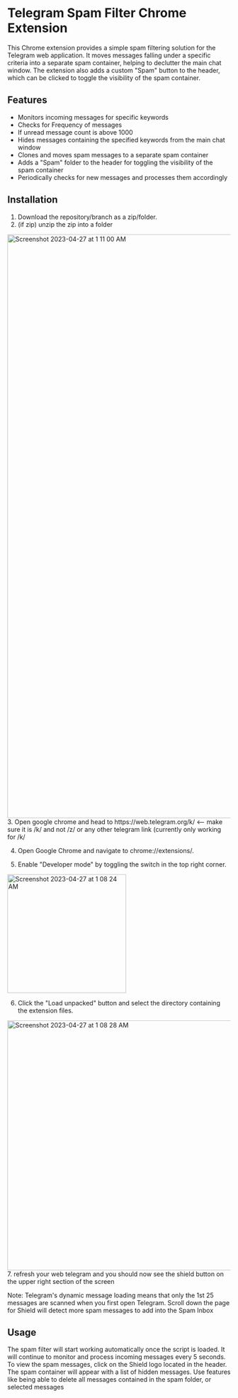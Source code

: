 # Telegram Spam Filter Chrome Extension
This Chrome extension provides a simple spam filtering solution for the Telegram web application. It moves messages falling under a specific criteria into a separate spam container, helping to declutter the main chat window. The extension also adds a custom "Spam" button to the header, which can be clicked to toggle the visibility of the spam container.

## Features
- Monitors incoming messages for specific keywords
- Checks for Frequency of messages
- If unread message count is above 1000
- Hides messages containing the specified keywords from the main chat window
- Clones and moves spam messages to a separate spam container
- Adds a "Spam" folder to the header for toggling the visibility of the spam container
- Periodically checks for new messages and processes them accordingly

## Installation
1. Download the repository/branch as a zip/folder.
2. (if zip) unzip the zip into a folder
<img width="1318" alt="Screenshot 2023-04-27 at 1 11 00 AM" src="https://user-images.githubusercontent.com/86547292/234651790-6b3f099a-9166-4ed8-8cd9-67e4b0d97321.png">
3. Open google chrome and head to https://web.telegram.org/k/ <-- make sure it is /k/ and not /z/ or any other telegram link (currently only working for /k/

4. Open Google Chrome and navigate to chrome://extensions/.

5. Enable "Developer mode" by toggling the switch in the top right corner.
<img width="268" alt="Screenshot 2023-04-27 at 1 08 24 AM" src="https://user-images.githubusercontent.com/86547292/234651282-5d390b63-63d4-4a57-a318-6d9566079293.png"> 

6. Click the "Load unpacked" button and select the directory containing the extension files.
<img width="564" alt="Screenshot 2023-04-27 at 1 08 28 AM" src="https://user-images.githubusercontent.com/86547292/234651202-97183813-8661-4c22-a3de-699339162350.png">
7. refresh your web telegram and you should now see the shield button on the upper right section of the screen



Note: Telegram's dynamic message loading means that only the 1st 25 messages are scanned when you first open Telegram.
Scroll down the page for Shield will detect more spam messages to add into the Spam Inbox

## Usage
The spam filter will start working automatically once the script is loaded. It will continue to monitor and process incoming messages every 5 seconds.
To view the spam messages, click on the Shield logo located in the header. The spam container will appear with a list of hidden messages.
Use features like being able to delete all messages contained in the spam folder, or selected messages
